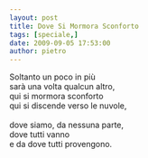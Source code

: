 ```yaml
---
layout: post
title: Dove Si Mormora Sconforto
tags: [speciale,]
date: 2009-09-05 17:53:00
author: pietro
---
```

Soltanto un poco in più<br/>sarà una volta qualcun altro,<br/>qui si mormora sconforto<br/>qui si discende verso le nuvole,<br/><br/>dove siamo, da nessuna parte,<br/>dove tutti vanno<br/>e da dove tutti provengono.
